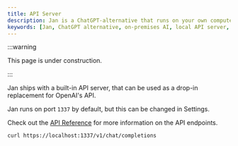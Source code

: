 ```yaml
---
title: API Server
description: Jan is a ChatGPT-alternative that runs on your own computer, with a local API server.
keywords: [Jan, ChatGPT alternative, on-premises AI, local API server, local AI, llm, conversational AI, no-subscription fee]
---
```


:::warning

This page is under construction. 

:::

Jan ships with a built-in API server, that can be used as a drop-in replacement for OpenAI's API. 

Jan runs on port `1337` by default, but this can be changed in Settings. 

Check out the [API Reference](/api-reference) for more information on the API endpoints.

```
curl https://localhost:1337/v1/chat/completions

```